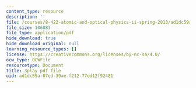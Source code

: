 ```yaml
---
content_type: resource
description: ''
file: /courses/8-422-atomic-and-optical-physics-ii-spring-2013/ad1dc59a07ed39aef21277ed12f92481_j8Wg9c9aWV8.pdf
file_size: 106083
file_type: application/pdf
hide_download: true
hide_download_original: null
learning_resource_types: []
license: https://creativecommons.org/licenses/by-nc-sa/4.0/
ocw_type: OCWFile
resourcetype: Document
title: 3play pdf file
uid: ad1dc59a-07ed-39ae-f212-77ed12f92481
---
```

